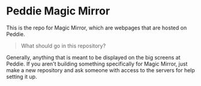# Peddie Magic Mirror

This is the repo for Magic Mirror, which are webpages that are hosted on Peddie.

> What should go in this repository?

Generally, anything that is meant to be displayed on the big screens at Peddie.
If you aren't building something specifically for Magic Mirror, just make a new repository and ask someone with access to the servers for help setting it up.
